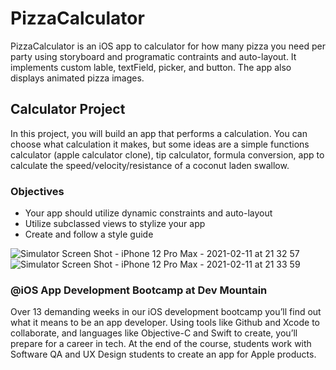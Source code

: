 # PizzaCalculator
PizzaCalculator is an iOS app to calculator for how many pizza you need per party using storyboard and programatic contraints and auto-layout. It implements custom lable, textField, picker, and button. The app also displays animated pizza images.

## Calculator Project
In this project, you will build an app that performs a calculation. You can choose what calculation it makes, but some ideas are a simple functions calculator (apple calculator clone), tip calculator, formula conversion, app to calculate the speed/velocity/resistance of a coconut laden swallow.

### Objectives
- Your app should utilize dynamic constraints and auto-layout
- Utilize subclassed views to stylize your app
- Create and follow a style guide

![Simulator Screen Shot - iPhone 12 Pro Max - 2021-02-11 at 21 32 57](https://user-images.githubusercontent.com/57606580/107727493-1444da80-6cb1-11eb-891e-90945c08ae72.png)
![Simulator Screen Shot - iPhone 12 Pro Max - 2021-02-11 at 21 33 59](https://user-images.githubusercontent.com/57606580/107727499-160e9e00-6cb1-11eb-8448-5591476c3b11.png)

### @iOS App Development Bootcamp at Dev Mountain
Over 13 demanding weeks in our iOS development bootcamp you’ll find out what it means to be an app developer. Using tools like Github and Xcode to collaborate, and languages like Objective-C and Swift to create, you’ll prepare for a career in tech. At the end of the course, students work with Software QA and UX Design students to create an app for Apple products.
